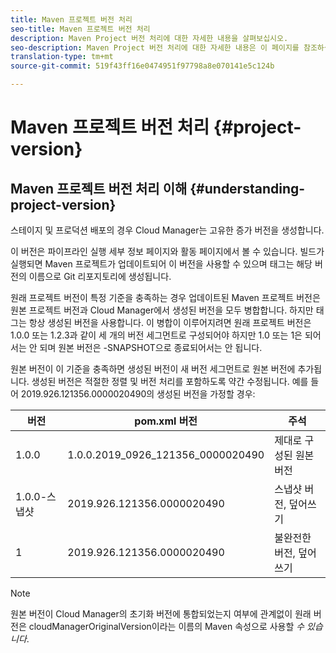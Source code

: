 ```yaml
---
title: Maven 프로젝트 버전 처리
seo-title: Maven 프로젝트 버전 처리
description: Maven Project 버전 처리에 대한 자세한 내용을 살펴보십시오.
seo-description: Maven Project 버전 처리에 대한 자세한 내용은 이 페이지를 참조하십시오.
translation-type: tm+mt
source-git-commit: 519f43ff16e0474951f97798a8e070141e5c124b

---
```



# Maven 프로젝트 버전 처리 {#project-version}

## Maven 프로젝트 버전 처리 이해 {#understanding-project-version}

스테이지 및 프로덕션 배포의 경우 Cloud Manager는 고유한 증가 버전을 생성합니다.

이 버전은 파이프라인 실행 세부 정보 페이지와 활동 페이지에서 볼 수 있습니다. 빌드가 실행되면 Maven 프로젝트가 업데이트되어 이 버전을 사용할 수 있으며 태그는 해당 버전의 이름으로 Git 리포지토리에 생성됩니다.

원래 프로젝트 버전이 특정 기준을 충족하는 경우 업데이트된 Maven 프로젝트 버전은 원본 프로젝트 버전과 Cloud Manager에서 생성된 버전을 모두 병합합니다. 하지만 태그는 항상 생성된 버전을 사용합니다. 이 병합이 이루어지려면 원래 프로젝트 버전은 1.0.0 또는 1.2.3과 같이 세 개의 버전 세그먼트로 구성되어야 하지만 1.0 또는 1은 되어서는 안 되며 원본 버전은 -SNAPSHOT으로 종료되어서는 안 됩니다.

원본 버전이 이 기준을 충족하면 생성된 버전이 새 버전 세그먼트로 원본 버전에 추가됩니다. 생성된 버전은 적절한 정렬 및 버전 처리를 포함하도록 약간 수정됩니다. 예를 들어 2019.926.121356.0000020490의 생성된 버전을 가정할 경우:

| **버전** | **pom.xml 버전** | **주석** |
|---|---|---|
| 1.0.0 | 1.0.0.2019_0926_121356_0000020490 | 제대로 구성된 원본 버전 |
| 1.0.0-스냅샷 | 2019.926.121356.0000020490 | 스냅샷 버전, 덮어쓰기 |
| 1 | 2019.926.121356.0000020490 | 불완전한 버전, 덮어쓰기 |

>[!NOTE]
>
>원본 버전이 Cloud Manager의 초기화 버전에 통합되었는지 여부에 관계없이 원래 버전은 cloudManagerOriginalVersion이라는 이름의 Maven 속성으로 사용할 *수 있습니다*.
